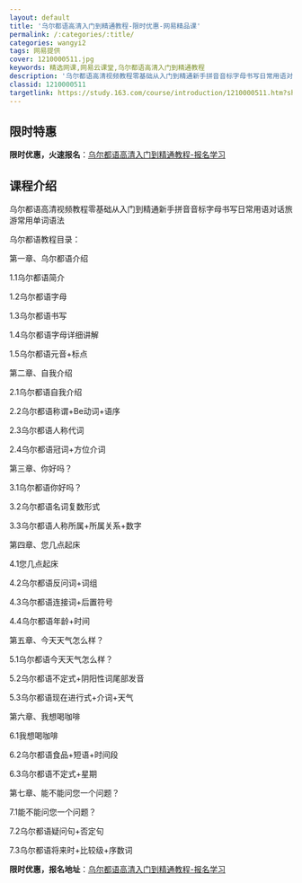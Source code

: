 ```yaml
---
layout: default
title: '乌尔都语高清入门到精通教程-限时优惠-网易精品课'
permalink: /:categories/:title/
categories: wangyi2
tags: 网易提供
cover: 1210000511.jpg
keywords: 精选网课,网易云课堂,乌尔都语高清入门到精通教程
description: '乌尔都语高清视频教程零基础从入门到精通新手拼音音标字母书写日常用语对话旅游常用单词语法乌尔都语教程目录：第一章、乌尔都语'
classid: 1210000511
targetlink: https://study.163.com/course/introduction/1210000511.htm?share=1&shareId=1025206652&utm_campaign=share&utm_medium=iphoneShare&utm_source=&utm_u=1025206652
---
```


## 限时特惠

**限时优惠，火速报名**：[乌尔都语高清入门到精通教程-报名学习](https://study.163.com/course/introduction/1210000511.htm?share=1&shareId=1025206652&utm_campaign=share&utm_medium=iphoneShare&utm_source=&utm_u=1025206652)

## 课程介绍

乌尔都语高清视频教程零基础从入门到精通新手拼音音标字母书写日常用语对话旅游常用单词语法

乌尔都语教程目录： 

第一章、乌尔都语介绍 

1.1乌尔都语简介 

1.2乌尔都语字母 

1.3乌尔都语书写 

1.4乌尔都语字母详细讲解 

1.5乌尔都语元音+标点 



第二章、自我介绍 

2.1乌尔都语自我介绍 

2.2乌尔都语称谓+Be动词+语序 

2.3乌尔都语人称代词 

2.4乌尔都语冠词+方位介词 



第三章、你好吗？ 

3.1乌尔都语你好吗？ 

3.2乌尔都语名词复数形式 

3.3乌尔都语人称所属+所属关系+数字 



第四章、您几点起床 

4.1您几点起床 

4.2乌尔都语反问词+词组 

4.3乌尔都语连接词+后置符号 

4.4乌尔都语年龄+时间 



第五章、今天天气怎么样？ 

5.1乌尔都语今天天气怎么样？ 

5.2乌尔都语不定式+阴阳性词尾部发音 

5.3乌尔都语现在进行式+介词+天气 



第六章、我想喝咖啡 

6.1我想喝咖啡 

6.2乌尔都语食品+短语+时间段 

6.3乌尔都语不定式+星期 



第七章、能不能问您一个问题？ 

7.1能不能问您一个问题？ 

7.2乌尔都语疑问句+否定句 

7.3乌尔都语将来时+比较级+序数词

**限时优惠，报名地址**：[乌尔都语高清入门到精通教程-报名学习](https://study.163.com/course/introduction/1210000511.htm?share=1&shareId=1025206652&utm_campaign=share&utm_medium=iphoneShare&utm_source=&utm_u=1025206652)


